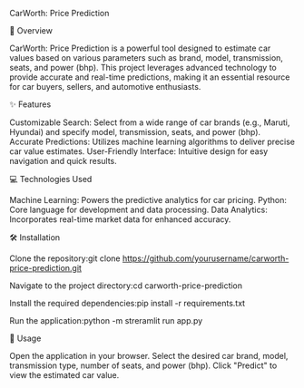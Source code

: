 CarWorth: Price Prediction

🚗 Overview

CarWorth: Price Prediction is a powerful tool designed to estimate car values based on various parameters such as brand, model, transmission, seats, and power (bhp). This project leverages advanced technology to provide accurate and real-time predictions, making it an essential resource for car buyers, sellers, and automotive enthusiasts.

✨ Features

Customizable Search: Select from a wide range of car brands (e.g., Maruti, Hyundai) and specify model, transmission, seats, and power (bhp).
Accurate Predictions: Utilizes machine learning algorithms to deliver precise car value estimates.
User-Friendly Interface: Intuitive design for easy navigation and quick results.

💻 Technologies Used

Machine Learning: Powers the predictive analytics for car pricing.
Python: Core language for development and data processing.
Data Analytics: Incorporates real-time market data for enhanced accuracy.

🛠️ Installation

Clone the repository:git clone https://github.com/yourusername/carworth-price-prediction.git


Navigate to the project directory:cd carworth-price-prediction


Install the required dependencies:pip install -r requirements.txt


Run the application:python -m streramlit run app.py


🎯 Usage

Open the application in your browser.
Select the desired car brand, model, transmission type, number of seats, and power (bhp).
Click "Predict" to view the estimated car value.
